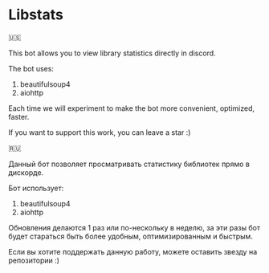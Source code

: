 # Libstats

🇺🇸

This bot allows you to view library statistics directly in discord.

The bot uses:
1. beautifulsoup4
2. aiohttp

Each time we will experiment to make the bot more convenient, optimized, faster.  

If you want to support this work, you can leave a star :)

🇷🇺

Данный бот позволяет просматривать статистику библиотек прямо в дискорде.

Бот использует:
1. beautifulsoup4
2. aiohttp

Обновления делаются 1 раз или по-нескольку в неделю, за эти разы бот будет стараться быть более удобным, оптимизированным и быстрым.

Если вы хотите поддержать данную работу, можете оставить звезду на репозитории :)

